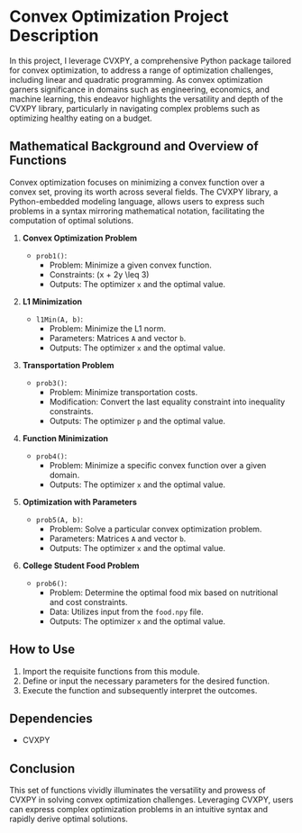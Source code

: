 # Convex Optimization Project Description

In this project, I leverage CVXPY, a comprehensive Python package tailored for convex optimization, to address a range of optimization challenges, including linear and quadratic programming. As convex optimization garners significance in domains such as engineering, economics, and machine learning, this endeavor highlights the versatility and depth of the CVXPY library, particularly in navigating complex problems such as optimizing healthy eating on a budget.

## Mathematical Background and Overview of Functions

Convex optimization focuses on minimizing a convex function over a convex set, proving its worth across several fields. The CVXPY library, a Python-embedded modeling language, allows users to express such problems in a syntax mirroring mathematical notation, facilitating the computation of optimal solutions.

1. **Convex Optimization Problem**
    - `prob1()`: 
        - Problem: Minimize a given convex function.
        - Constraints: \(x + 2y \leq 3\)
        - Outputs: The optimizer `x` and the optimal value.

2. **L1 Minimization**
    - `l1Min(A, b)`:
        - Problem: Minimize the L1 norm.
        - Parameters: Matrices `A` and vector `b`.
        - Outputs: The optimizer `x` and the optimal value.

3. **Transportation Problem**
    - `prob3()`: 
        - Problem: Minimize transportation costs.
        - Modification: Convert the last equality constraint into inequality constraints.
        - Outputs: The optimizer `p` and the optimal value.

4. **Function Minimization**
    - `prob4()`: 
        - Problem: Minimize a specific convex function over a given domain.
        - Outputs: The optimizer `x` and the optimal value.

5. **Optimization with Parameters**
    - `prob5(A, b)`:
        - Problem: Solve a particular convex optimization problem.
        - Parameters: Matrices `A` and vector `b`.
        - Outputs: The optimizer `x` and the optimal value.

6. **College Student Food Problem**
    - `prob6()`: 
        - Problem: Determine the optimal food mix based on nutritional and cost constraints.
        - Data: Utilizes input from the `food.npy` file.
        - Outputs: The optimizer `x` and the optimal value.

## How to Use

1. Import the requisite functions from this module.
2. Define or input the necessary parameters for the desired function.
3. Execute the function and subsequently interpret the outcomes.

## Dependencies

- CVXPY

## Conclusion

This set of functions vividly illuminates the versatility and prowess of CVXPY in solving convex optimization challenges. Leveraging CVXPY, users can express complex optimization problems in an intuitive syntax and rapidly derive optimal solutions.
